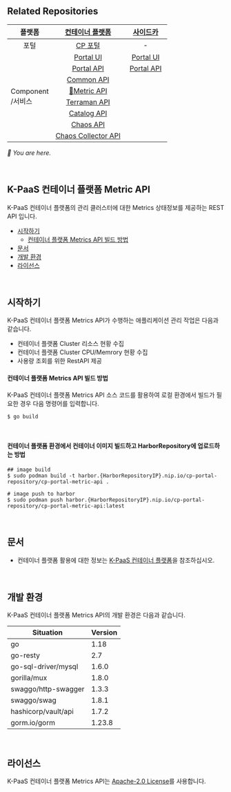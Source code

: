 ## Related Repositories

<table>
<thead>
  <tr>
    <th>플랫폼</th>
    <th><a href="https://github.com/K-PaaS/cp-deployment">컨테이너 플랫폼</a></th>
    <th>&nbsp;&nbsp;&nbsp;<a href="https://github.com/K-PaaS/sidecar-deployment.git">사이드카</a>&nbsp;&nbsp;&nbsp;</th>
  </tr>
</thead>
<tbody>
  <tr>
    <td align="center">포털</td>
    <td align="center"><a href="https://github.com/K-PaaS/cp-portal-release">CP 포털</a></td>
    <td align="center">-</td>
  </tr>
  <tr>
    <td rowspan="8">Component <br>/서비스</td>
    <td align="center"><a href="https://github.com/K-PaaS/cp-portal-ui">Portal UI</a></td>
    <td align="center"><a href="https://github.com/K-PaaS/sidecar-portal-ui">Portal UI</a></td>
  </tr>
  <tr>
    <td align="center"><a href="https://github.com/K-PaaS/cp-portal-api">Portal API</a></td>
    <td align="center"><a href="https://github.com/K-PaaS/sidecar-portal-api">Portal API</a></td>
  </tr>
  <tr>
    <td align="center"><a href="https://github.com/K-PaaS/cp-portal-common-api">Common API</a></td>
    <td align="center"></td>
  </tr>
  <tr>
    <td align="center"><a href="https://github.com/K-PaaS/cp-metrics-api">🚩Metric API</a></td>
    <td align="center"></td>
  </tr>
  <tr>
    <td align="center"><a href="https://github.com/K-PaaS/cp-terraman">Terraman API</a></td>
    <td align="center"></td>
  </tr>
  <tr>
    <td align="center"><a href="https://github.com/K-PaaS/cp-catalog-api">Catalog API</a></td>
    <td align="center"></td>
  </tr>
  <tr>
    <td align="center"><a href="https://github.com/K-PaaS/cp-chaos-api">Chaos API</a></td>
    <td align="center"></td>
  </tr>
  <tr>
    <td align="center"><a href="https://github.com/K-PaaS/cp-chaos-collector">Chaos Collector API</a></td>
    <td align="center"></td>
  </tr>
</tbody></table>

<i>🚩 You are here.</i>

<br>

## K-PaaS 컨테이너 플랫폼 Metric API
K-PaaS 컨테이너 플랫폼의 관리 클러스터에 대한 Metrics 상태정보를 제공하는 REST API 입니다.
- [시작하기](#시작하기)
   - [컨테이너 플랫폼 Metrics API 빌드 방법](#컨테이너-플랫폼-metrics-api-빌드-방법)
- [문서](#문서)
- [개발 환경](#개발-환경)
- [라이선스](#라이선스)

<br>

## 시작하기
K-PaaS 컨테이너 플랫폼 Metrics API가 수행하는 애플리케이션 관리 작업은 다음과 같습니다.
- 컨테이너 플랫폼 Cluster 리소스 현황 수집
- 컨테이너 플랫폼 Cluster CPU/Memrory 현황 수집
- 사용량 조회를 위한 RestAPI 제공

#### 컨테이너 플랫폼 Metrics API 빌드 방법
K-PaaS 컨테이너 플랫폼 Metrics API 소스 코드를 활용하여 로컬 환경에서 빌드가 필요한 경우 다음 명령어를 입력합니다.
```
$ go build
```

<br>

#### 컨테이너 플랫폼 환경에서 컨테이너 이미지 빌드하고 HarborRepository에 업로드하는 방법
```shell
## image build
$ sudo podman build -t harbor.{HarborRepositoryIP}.nip.io/cp-portal-repository/cp-portal-metric-api .

# image push to harbor
$ sudo podman push harbor.{HarborRepositoryIP}.nip.io/cp-portal-repository/cp-portal-metric-api:latest
```

<br>

## 문서
- 컨테이너 플랫폼 활용에 대한 정보는 [K-PaaS 컨테이너 플랫폼](https://github.com/K-PaaS/container-platform)을 참조하십시오.

<br>

## 개발 환경
K-PaaS 컨테이너 플랫폼 Metrics API의 개발 환경은 다음과 같습니다.

| Situation                      | Version |
| ------------------------------ | ------- |
| go                             | 1.18    |
| go-resty                       | 2.7     |
| go-sql-driver/mysql            | 1.6.0   |
| gorilla/mux                    | 1.8.0   |
| swaggo/http-swagger            | 1.3.3   |
| swaggo/swag                    | 1.8.1   |
| hashicorp/vault/api            | 1.7.2   |
| gorm.io/gorm                   | 1.23.8  |

<br>

## 라이선스
K-PaaS 컨테이너 플랫폼 Metrics API는 [Apache-2.0 License](http://www.apache.org/licenses/LICENSE-2.0)를 사용합니다.

